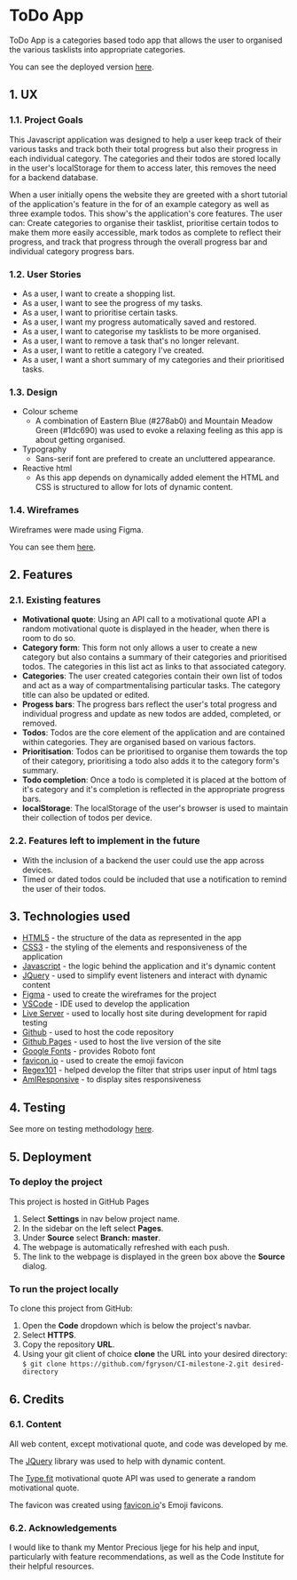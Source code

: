 # ToDo App

ToDo App is a categories based todo app that allows the user to organised the various tasklists into appropriate categories.

You can see the deployed version [here](https://fgryson.github.io/CI-milestone-2/).

## 1. UX

### 1.1. Project Goals

This Javascript application was designed to help a user keep track of their various tasks and track both their total progress but also their progress in each individual category. The categories and their todos are stored locally in the user's localStorage for them to access later, this removes the need for a backend database.

When a user initially opens the website they are greeted with a short tutorial of the application's feature in the for of an example category as well as three example todos. This show's the application's core features. The user can: Create categories to organise their tasklist, prioritise certain todos to make them more easily accessible, mark todos as complete to reflect their progress, and track that progress through the overall progress bar and individual category progress bars.

### 1.2. User Stories

- As a user, I want to create a shopping list.
- As a user, I want to see the progress of my tasks.
- As a user, I want to prioritise certain tasks.
- As a user, I want my progress automatically saved and restored.
- As a user, I want to categorise my tasklists to be more organised.
- As a user, I want to remove a task that's no longer relevant.
- As a user, I want to retitle a category I've created.
- As a user, I want a short summary of my categories and their prioritised tasks.

### 1.3. Design

- Colour scheme
  - A combination of Eastern Blue (#278ab0) and Mountain Meadow Green (#1dc690) was used to evoke a relaxing feeling as this app is about getting organised.
- Typography
  - Sans-serif font are prefered to create an uncluttered appearance.
- Reactive html
  - As this app depends on dynamically added element the HTML and CSS is structured to allow for lots of dynamic content.

### 1.4. Wireframes

Wireframes were made using Figma.

You can see them [here](readme-images/wireframes/).

## 2. Features

### 2.1. Existing features

- **Motivational quote**: Using an API call to a motivational quote API a random motivational quote is displayed in the header, when there is room to do so.
- **Category form**: This form not only allows a user to create a new category but also contains a summary of their categories and prioritised todos. The categories in this list act as links to that associated category.
- **Categories**: The user created categories contain their own list of todos and act as a way of compartmentalising particular tasks. The category title can also be updated or edited.
- **Progess bars**: The progress bars reflect the user's total progress and individual progress and update as new todos are added, completed, or removed.
- **Todos**: Todos are the core element of the application and are contained within categories. They are organised based on various factors.
- **Prioritisation**: Todos can be prioritised to organise them towards the top of their category, prioritising a todo also adds it to the category form's summary.
- **Todo completion**: Once a todo is completed it is placed at the bottom of it's category and it's completion is reflected in the appropriate progress bars.
- **localStorage**: The localStorage of the user's browser is used to maintain their collection of todos per device.

### 2.2. Features left to implement in the future

- With the inclusion of a backend the user could use the app across devices.
- Timed or dated todos could be included that use a notification to remind the user of their todos.

## 3. Technologies used

- [HTML5](https://en.wikipedia.org/wiki/HTML) - the structure of the data as represented in the app
- [CSS3](https://en.wikipedia.org/wiki/CSS) - the styling of the elements and responsiveness of the application
- [Javascript](https://en.wikipedia.org/wiki/JavaScript) - the logic behind the application and it's dynamic content
- [JQuery](https://jquery.com/) - used to simplify event listeners and interact with dynamic content
- [Figma](https://www.figma.com/) - used to create the wireframes for the project
- [VSCode](https://code.visualstudio.com/) - IDE used to develop the application
- [Live Server](https://marketplace.visualstudio.com/items?itemName=ritwickdey.LiveServer) - used to locally host site during development for rapid testing
- [Github](https://github.com/) - used to host the code repository
- [Github Pages](https://pages.github.com/) - used to host the live version of the site
- [Google Fonts](https://fonts.google.com/) - provides Roboto font
- [favicon.io](https://favicon.io) - used to create the emoji favicon
- [Regex101](https://regex101.com/) - helped develop the filter that strips user input of html tags
- [AmIResponsive](http://ami.responsivedesign.is) - to display sites responsiveness

## 4. Testing

See more on testing methodology [here](TESTING.md).

## 5. Deployment

### To deploy the project

This project is hosted in GitHub Pages

1. Select **Settings** in nav below project name.
2. In the sidebar on the left select **Pages**.
3. Under **Source** select **Branch: master**.
4. The webpage is automatically refreshed with each push.
5. The link to the webpage is displayed in the green box above the **Source** dialog.

### To run the project locally

To clone this project from GitHub:

1. Open the **Code** dropdown which is below the project's navbar.
2. Select **HTTPS**.
3. Copy the repository **URL**.
4. Using your git client of choice **clone** the URL into your desired directory:
`$ git clone https://github.com/fgryson/CI-milestone-2.git desired-directory`

## 6. Credits

### 6.1. Content
All web content, except motivational quote, and code was developed by me. 

The [JQuery](https://jquery.com/) library was used to help with dynamic content.

The [Type.fit](https://type.fit/) motivational quote API was used to generate a random motivational quote.

The favicon was created using [favicon.io](https://favicon.io)'s Emoji favicons.

### 6.2. Acknowledgements

I would like to thank my Mentor Precious Ijege for his help and input, particularly with feature recommendations, as well as the Code Institute for their helpful resources.

